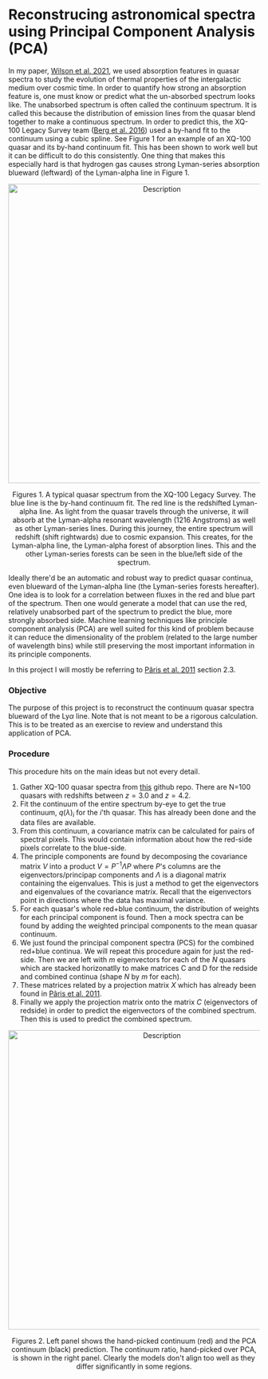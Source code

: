 # Reconstrucing astronomical spectra using Principal Component Analysis (PCA)

In my paper, [Wilson et al. 2021](https://arxiv.org/abs/2106.04837), we used absorption features in quasar spectra to study the evolution of thermal properties of the intergalactic medium over cosmic time. In order to quantify how strong an absorption feature is, one must know or predict what the un-absorbed spectrum looks like. The unabsorbed spectrum is often called the continuum spectrum. It is called this because the distribution of emission lines from the quasar blend together to make a continuous spectrum. In order to predict this, the XQ-100 Legacy Survey team ([Berg et al. 2016](https://arxiv.org/abs/1609.05968)) used a by-hand fit to the continuum using a cubic spline. See Figure 1 for an example of an XQ-100 quasar and its by-hand continuum fit. This has been shown to work well but it can be difficult to do this consistently. One thing that makes this especially hard is that hydrogen gas causes strong Lyman-series absorption blueward (leftward) of the Lyman-alpha line in Figure 1. 

<p align="center">
    <img src="https://github.com/user-attachments/assets/00c84271-284f-4297-b7ed-b041fbabe8dd" alt="Description" width="600"/>
</p>
<p align="center">Figures 1. A typical quasar spectrum from the XQ-100 Legacy Survey. The blue line is the by-hand continuum fit. The red line is the redshifted Lyman-alpha line. As light from the quasar travels through the universe, it will absorb at the Lyman-alpha resonant wavelength (1216 Angstroms) as well as other Lyman-series lines. During this journey, the entire spectrum will redshift (shift rightwards) due to cosmic expansion. This creates, for the Lyman-alpha line, the Lyman-alpha forest of absorption lines. This and the other Lyman-series forests can be seen in the blue/left side of the spectrum.</p>

Ideally there'd be an automatic and robust way to predict quasar continua, even blueward of the Lyman-alpha line (the Lyman-series forests hereafter). One idea is to look for a correlation between fluxes in the red and blue part of the spectrum. Then one would generate a model that can use the red, relatively unabsorbed part of the spectrum to predict the blue, more strongly absorbed side. Machine learning techniques like principle component analysis (PCA) are well suited for this kind of problem because it can reduce the dimensionality of the problem (related to the large number of wavelength bins) while still preserving the most important information in its principle components.

In this project I will mostly be referring to [Pâris et al. 2011](https://arxiv.org/abs/1104.2024) section 2.3. 

### Objective
The purpose of this project is to reconstruct the continuum quasar spectra blueward of the Ly$\alpha$ line. Note that is not meant to be a rigorous calculation. This is to be treated as an exercise to review and understand this application of PCA.

### Procedure
This procedure hits on the main ideas but not every detail.

1) Gather XQ-100 quasar spectra from [this](https://github.com/bayu-wilson/lyb_pk) github repo. There are N=100 quasars with redshifts between $z=3.0$ and $z=4.2$.
2) Fit the continuum of the entire spectrum by-eye to get the true continuum, $q(\lambda)_i$ for the $i$'th quasar. This has already been done and the data files are available.
3) From this continuum, a covariance matrix can be calculated for pairs of spectral pixels. This would contain information about how the red-side pixels correlate to the blue-side.
4) The principle components are found by decomposing the covariance matrix $V$ into a product $V = P^{-1}\Lambda P$ where $P$'s columns are the eigenvectors/principap components and $\Lambda$ is a diagonal matrix containing the eigenvalues. This is just a method to get the eigenvectors and eigenvalues of the covariance matrix. Recall that the eigenvectors point in directions where the data has maximal variance.
5) For each quasar's whole red+blue continuum, the distribution of weights for each principal component is found. Then a mock spectra can be found by adding the weighted principal components to the mean quasar continuum.
6) We just found the principal component spectra (PCS) for the combined red+blue continua. We will repeat this procedure again for just the red-side. Then we are left with $m$ eigenvectors for each of the $N$ quasars which are stacked horizonatlly to make matrices C and D for the redside and combined continua (shape $N$ by $m$ for each).
7) These matrices related by a projection matrix $X$ which has already been found in [Pâris et al. 2011](https://arxiv.org/abs/1104.2024).
8) Finally we apply the projection matrix onto the matrix $C$ (eigenvectors of redside) in order to predict the eigenvectors of the combined spectrum. Then this is used to predict the combined spectrum.

<p align="center">
    <img src="https://github.com/user-attachments/assets/74601121-e4a8-4a03-aa3a-6134d00ea077" alt="Description" width="600"/>
</p>
<p align="center">Figures 2. Left panel shows the hand-picked continuum (red) and the PCA continuum (black) prediction. The continuum ratio, hand-picked over PCA, is shown in the right panel. Clearly the models don't align too well as they differ significantly in some regions.  </p>









